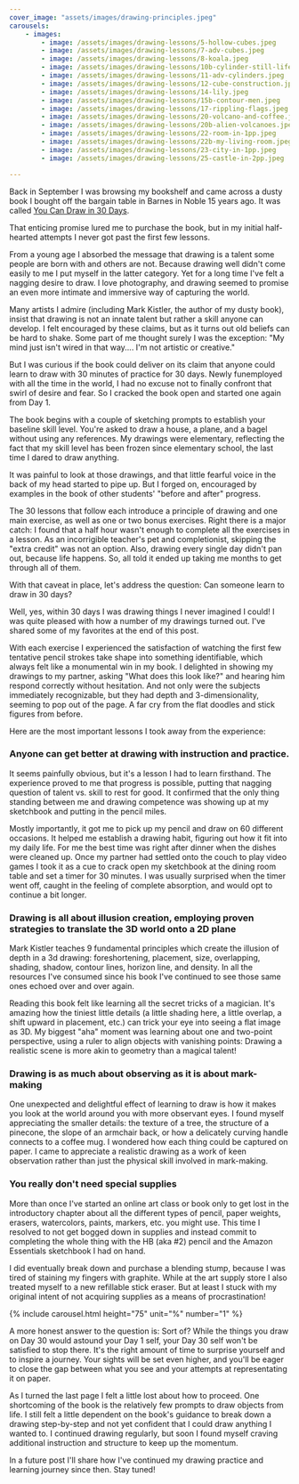 ```yaml
---
cover_image: "assets/images/drawing-principles.jpeg"
carousels:
    - images:
        - image: /assets/images/drawing-lessons/5-hollow-cubes.jpeg
        - image: /assets/images/drawing-lessons/7-adv-cubes.jpeg
        - image: /assets/images/drawing-lessons/8-koala.jpeg
        - image: /assets/images/drawing-lessons/10b-cylinder-still-life.jpeg
        - image: /assets/images/drawing-lessons/11-adv-cylinders.jpeg
        - image: /assets/images/drawing-lessons/12-cube-construction.jpeg
        - image: /assets/images/drawing-lessons/14-lily.jpeg
        - image: /assets/images/drawing-lessons/15b-contour-men.jpeg
        - image: /assets/images/drawing-lessons/17-rippling-flags.jpeg
        - image: /assets/images/drawing-lessons/20-volcano-and-coffee.jpeg
        - image: /assets/images/drawing-lessons/20b-alien-volcanoes.jpeg
        - image: /assets/images/drawing-lessons/22-room-in-1pp.jpeg
        - image: /assets/images/drawing-lessons/22b-my-living-room.jpeg
        - image: /assets/images/drawing-lessons/23-city-in-1pp.jpeg
        - image: /assets/images/drawing-lessons/25-castle-in-2pp.jpeg

---
```

Back in September I was browsing my bookshelf and came across a dusty book I bought off the bargain table in Barnes in Noble 15 years ago. It was called [You Can Draw in 30 Days](https://bookshop.org/p/books/you-can-draw-in-30-days-the-fun-easy-way-to-learn-to-draw-in-one-month-or-less-mark-kistler/6464697).

That enticing promise lured me to purchase the book, but in my initial half-hearted attempts I never got past the first few lessons.

From a young age I absorbed the message that drawing is a talent some people are born with and others are not. Because drawing well didn't come easily to me I put myself in the latter category. Yet for a long time I've felt a nagging desire to draw. I love photography, and drawing seemed to promise an even more intimate and immersive way of capturing the world.

Many artists I admire (including Mark Kistler, the author of my dusty book), insist that drawing is not an innate talent but rather a skill anyone can develop. I felt encouraged by these claims, but as it turns out old beliefs can be hard to shake. Some part of me thought surely I was the exception: "My mind just isn't wired in that way.... I'm not artistic or creative."

But I was curious if the book could deliver on its claim that anyone could learn to draw with 30 minutes of practice for 30 days. Newly funemployed with all the time in the world, I had no excuse not to finally confront that swirl of desire and fear. So I cracked the book open and started one again from Day 1.

The book begins with a couple of sketching prompts to establish your baseline skill level. You're asked to draw a house, a plane, and a bagel without using any references. My drawings were elementary, reflecting the fact that my skill level has been frozen since elementary school, the last time I dared to draw anything.

It was painful to look at those drawings, and that little fearful voice in the back of my head started to pipe up. But I forged on, encouraged by examples in the book of other students' "before and after" progress.

The 30 lessons that follow each introduce a principle of drawing and one main exercise, as well as one or two bonus exercises. Right there is a major catch: I found that a half hour wasn't enough to complete all the exercises in a lesson. As an incorrigible teacher's pet and completionist, skipping the "extra credit" was not an option. Also, drawing every single day didn't pan out, because life happens. So, all told it ended up taking me months to get through all of them.

With that caveat in place, let's address the question: Can someone learn to draw in 30 days?

Well, yes, within 30 days I was drawing things I never imagined I could! I was quite pleased with how a number of my drawings turned out. I've shared some of my favorites at the end of this post.

With each exercise I experienced the satisfaction of watching the first few tentative pencil strokes take shape into something identifiable, which always felt like a monumental win in my book. I delighted in showing my drawings to my partner, asking "What does this look like?" and hearing him respond correctly without hesitation. And not only were the subjects immediately recognizable, but they had depth and 3-dimensionality, seeming to pop out of the page. A far cry from the flat doodles and stick figures from before.

Here are the most important lessons I took away from the experience:

### Anyone can get better at drawing with instruction and practice. 

It seems painfully obvious, but it's a lesson I had to learn firsthand. The experience proved to me that progress is possible, putting that nagging question of talent vs. skill to rest for good. It confirmed that the only thing standing between me and drawing competence was showing up at my sketchbook and putting in the pencil miles.

Mostly importantly, it got me to pick up my pencil and draw on 60 different occasions. It helped me establish a drawing habit, figuring out how it fit into my daily life. For me the best time was right after dinner when the dishes were cleaned up. Once my partner had settled onto the couch to play video games I took it as a cue to crack open my sketchbook at the dining room table and set a timer for 30 minutes. I was usually surprised when the timer went off, caught in the feeling of complete absorption, and would opt to continue a bit longer.

### Drawing is all about illusion creation, employing proven strategies to translate the 3D world onto a 2D plane

Mark Kistler teaches 9 fundamental principles which create the illusion of depth in a 3d drawing: foreshortening, placement, size, overlapping, shading, shadow, contour lines, horizon line, and density. In all the resources I've consumed since his book I've continued to see those same ones echoed over and over again. 

Reading this book felt like learning all the secret tricks of a magician. It's amazing how the tiniest little details (a little shading here, a little overlap, a shift upward in placement, etc.) can trick your eye into seeing a flat image as 3D. My biggest "aha" moment was learning about one and two-point perspective, using a ruler to align objects with vanishing points: Drawing a realistic scene is more akin to geometry than a magical talent!

### Drawing is as much about observing as it is about mark-making

One unexpected and delightful effect of learning to draw is how it makes you look at the world around you with more observant eyes. I found myself appreciating the smaller details: the texture of a tree, the structure of a pinecone, the slope of an armchair back, or how a delicately curving handle connects to a coffee mug. I wondered how each thing could be captured on paper. I came to appreciate a realistic drawing as a work of keen observation rather than just the physical skill involved in mark-making. 

### You really don't need special supplies

More than once I've started an online art class or book only to get lost in the introductory chapter about all the different types of pencil, paper weights, erasers, watercolors, paints, markers, etc. you might use. This time I resolved to not get bogged down in supplies and instead commit to completing the whole thing with the HB (aka #2) pencil and the Amazon Essentials sketchbook I had on hand.

I did eventually break down and purchase a blending stump, because I was tired of staining my fingers with graphite. While at the art supply store I also treated myself to a new refillable stick eraser. But at least I stuck with my original intent of not acquiring supplies as a means of procrastination!

{% include carousel.html height="75" unit="%" number="1" %}

A more honest answer to the question is: Sort of? While the things you draw on Day 30 would astound your Day 1 self, your Day 30 self won't be satisfied to stop there. It's the right amount of time to surprise yourself and to inspire a journey. Your sights will be set even higher, and you'll be eager to close the gap between what you see and your attempts at representating it on paper.

As I turned the last page I felt a little lost about how to proceed. One shortcoming of the book is the relatively few prompts to draw objects from life. I still felt a little dependent on the book's guidance to break down a drawing step-by-step and not yet confident that I could draw anything I wanted to. I continued drawing regularly, but soon I found myself craving additional instruction and structure to keep up the momentum. 

In a future post I'll share how I've continued my drawing practice and learning journey since then. Stay tuned!

